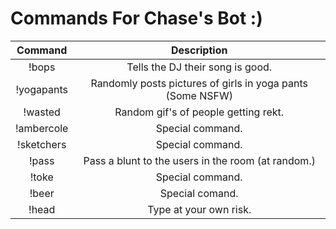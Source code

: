 Commands For Chase's Bot :)
=========

|Command | Description |
|:------:|:--------------------------------------:|
|!bops | Tells the DJ their song is good. |
|!yogapants | Randomly posts pictures of girls in yoga pants (Some NSFW) |
|!wasted | Random gif's of people getting rekt. |
|!ambercole | Special command. |
|!sketchers | Special command. |
|!pass |  Pass a blunt to the users in the room (at random.) |
|!toke | Special command. |
|!beer | Special comand. |
|!head | Type at your own risk. |
